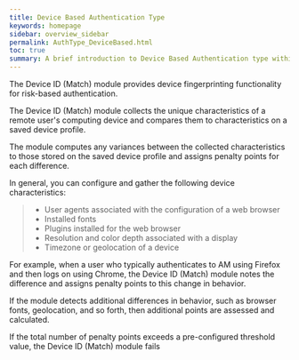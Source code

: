 ```yaml
---
title: Device Based Authentication Type
keywords: homepage
sidebar: overview_sidebar
permalink: AuthType_DeviceBased.html
toc: true
summary: A brief introduction to Device Based Authentication type within NHS Digital's Care Access Service.
---
```


The Device ID (Match) module provides device fingerprinting functionality for risk-based authentication. 

The Device ID (Match) module collects the unique characteristics of a remote user's computing device and compares them to characteristics on a saved device profile. 

The module computes any variances between the collected characteristics to those stored on the saved device profile and assigns penalty points for each difference.

In general, you can configure and gather the following device characteristics:

> * User agents associated with the configuration of a web browser
> * Installed fonts
> * Plugins installed for the web browser
> * Resolution and color depth associated with a display
> * Timezone or geolocation of a device

For example, when a user who typically authenticates to AM using Firefox and then logs on using Chrome, the Device ID (Match) module notes the difference and assigns penalty points to this change in behavior. 

If the module detects additional differences in behavior, such as browser fonts, geolocation, and so forth, then additional points are assessed and calculated.

If the total number of penalty points exceeds a pre-configured threshold value, the Device ID (Match) module fails
